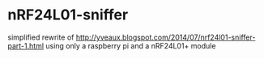 # nRF24L01-sniffer
simplified rewrite of http://yveaux.blogspot.com/2014/07/nrf24l01-sniffer-part-1.html using only a raspberry pi and a nRF24L01+ module
